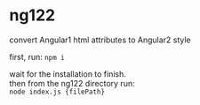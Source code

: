 # ng122
convert Angular1 html attributes to Angular2 style

first, run:
`npm i`

wait for the installation to finish.<br />
then from the ng122 directory run:<br />
`node index.js {filePath}`


